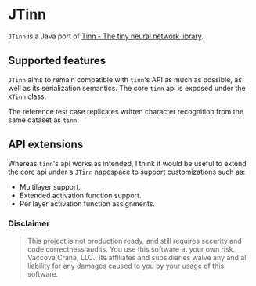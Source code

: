 # JTinn

`JTinn` is a Java port of [Tinn - The tiny neural network library](https://github.com/glouw/tinn).

## Supported features

`JTinn` aims to remain compatible with `tinn`'s API as much as possible, as
well as its serialization semantics. The core `tinn` api is exposed under the
`XTinn` class.

The reference test case replicates written character recognition from the same
dataset as `tinn`.

## API extensions

Whereas `tinn`'s api works as intended, I think it would be useful to extend
the core api under a `JTinn` napespace to support customizations such as:

- Multilayer support.
- Extended activation function support.
- Per layer activation function assignments.

### Disclaimer

> This project is not production ready, and still requires security and code
> correctness audits. You use this software at your own risk.
> Vaccove Crana, LLC., its affiliates and subsidiaries waive any and all
> liability for any damages caused to you by your usage of this software.
